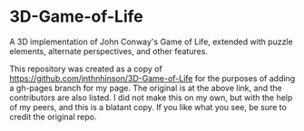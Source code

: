 3D-Game-of-Life
===============

A 3D implementation of John Conway's Game of Life, extended with puzzle elements, alternate perspectives, and other features.

This repository was created as a copy of https://github.com/jnthnhinson/3D-Game-of-Life for the purposes of adding a gh-pages branch for my page. The original is at the above link, and the contributors are also listed. I did not make this on my own, but with the help of my peers, and this is a blatant copy. If you like what you see, be sure to credit the original repo.
